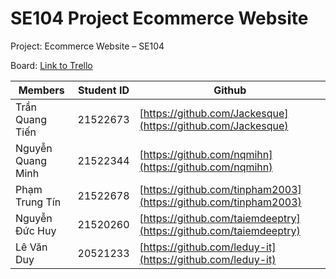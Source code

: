 # SE104 Project Ecommerce Website

Project: Ecommerce Website – SE104

Board: [Link to Trello](https://trello.com/b/eq1pZ2mf/work)

| Members | Student ID | Github |
| --- | --- | --- |
| Trần Quang Tiến | 21522673 | [https://github.com/Jackesque](https://github.com/Jackesque) |
| Nguyễn Quang Minh | 21522344 | [https://github.com/nqmihn](https://github.com/nqmihn) |
| Phạm Trung Tín | 21522678 | [https://github.com/tinpham2003](https://github.com/tinpham2003) |
| Nguyễn Đức Huy | 21520260 | [https://github.com/taiemdeeptry](https://github.com/taiemdeeptry) |
| Lê Văn Duy | 20521233 | [https://github.com/leduy-it](https://github.com/leduy-it) |
